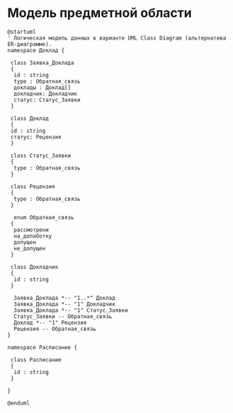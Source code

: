 # Модель предметной области
<!-- Логическая модель, содержащая бизнес-сущности предметной области, атрибуты и связи между ними. 
Подробнее: https://confluence.mts.ru/pages/viewpage.action?pageId=375782602

Используется диаграмма классов UML. Документация: https://plantuml.com/class-diagram 
-->

```plantuml
@startuml
' Логическая модель данных в варианте UML Class Diagram (альтернатива ER-диаграмме).
namespace Доклад {

 class Заявка_Доклада
 {
  id : string
  type : Обратная_связь
  доклады : Доклад[]
  докладчик: Докладчик
  статус: Статус_Заявки
 }

 class Доклад
 {
 id : string
 статус: Рецензия
 }

 class Статус_Заявки
 {
  type : Обратная_связь
 }

 class Рецензия
 {
  type : Обратная_связь
 }

  enum Обратная_связь
 {
  рассмотрени
  на_допаботку
  допущен
  не_допущен
 }

 class Докладчик
 {
  id : string
 }

  Заявка_Доклада *-- "1..*" Доклад
  Заявка_Доклада *-- "1" Докладчик
  Заявка_Доклада *-- "1" Статус_Заявки
  Статус_Заявки -- Обратная_связь
  Доклад *-- "1" Рецензия
  Рецензия -- Обратная_связь
}

namespace Расписание {

 class Расписание
 {
  id : string
 }

}

@enduml
```
